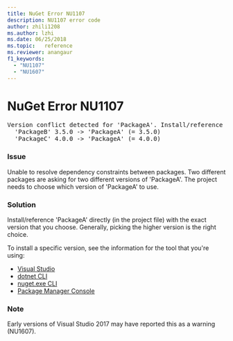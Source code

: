```yaml
---
title: NuGet Error NU1107
description: NU1107 error code
author: zhili1208
ms.author: lzhi
ms.date: 06/25/2018
ms.topic:   reference
ms.reviewer: anangaur
f1_keywords: 
  - "NU1107"
  - "NU1607"
---
```


# NuGet Error NU1107

<pre>Version conflict detected for 'PackageA'. Install/reference 'PackageA' v4.0.0 directly to resolve this issue.<br/>  'PackageB' 3.5.0 -> 'PackageA' (= 3.5.0)<br/>  'PackageC' 4.0.0 -> 'PackageA' (= 4.0.0)</pre>

### Issue
Unable to resolve dependency constraints between packages. Two different packages are asking for two different versions of 'PackageA'. The project needs to choose which version of 'PackageA' to use.

### Solution
Install/reference 'PackageA' directly (in the project file) with the exact version that you choose.
Generally, picking the higher version is the right choice.

To install a specific version, see the information for the tool that you're using:

- [Visual Studio](../../consume-packages/install-use-packages-visual-studio.md#update-a-package)
- [dotnet CLI](/dotnet/core/tools/dotnet-add-package)
- [nuget.exe CLI](../../consume-packages/install-use-packages-nuget-cli.md#install-a-specific-version-of-a-package)
- [Package Manager Console](../ps-reference/ps-ref-install-package.md)

### Note
Early versions of Visual Studio 2017 may have reported this as a warning (NU1607).
